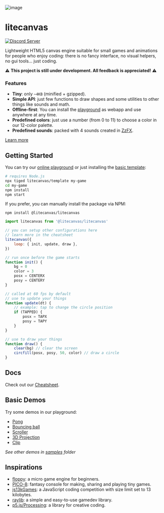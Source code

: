 ![image](https://github.com/litecanvas/game-engine/assets/1798830/35119449-cd75-45d2-a806-462cd323cc14)

# litecanvas

[![Discord Server](https://img.shields.io/badge/Discord-7289DA?style=for-the-badge&logo=discord&logoColor=white)](https://discord.com/invite/r2c3rGsvH3)

Lightweight HTML5 canvas engine suitable for small games and animations for people who enjoy coding: there is no fancy interface, no visual helpers, no gui tools... just coding.

:warning: **This project is still under development. All feedback is appreciated!** :warning:

### Features

-   **Tiny**: only `~4KB` (minified + gzipped).
-   **Simple API**: just few functions to draw shapes and some utilities to other things like sounds and math.
-   **Offline-first**: You can install the [playground](https://litecanvas.js.org/) as webapp and use anywhere at any time.
-   **Predefined colors**: just use a number (from 0 to 11) to choose a color in our 12-color palette.
-   **Predefined sounds**: packed with 4 sounds created in [ZzFX](https://killedbyapixel.github.io/ZzFX/).

[Learn more](https://litecanvas.js.org/about.html)

## Getting Started

You can try our [online playground](https://litecanvas.github.io) or just installing the [basic template](https://github.com/litecanvas/template):

```sh
# requires Node.js
npx tiged litecanvas/template my-game
cd my-game
npm install
npm start
```

If you prefer, you can manually install the package via NPM:

```
npm install @litecanvas/litecanvas
```

```js
import litecanvas from '@litecanvas/litecanvas'

// you can setup other configurations here
// learn more in the cheatsheet
litecanvas({
    loop: { init, update, draw },
})

// run once before the game starts
function init() {
    bg = 0
    color = 3
    posx = CENTERX
    posy = CENTERY
}

// called at 60 fps by default
// use to update your things
function update(dt) {
    // example: tap to change the circle position
    if (TAPPED) {
        posx = TAPX
        posy = TAPY
    }
}

// use to draw your things
function draw() {
    clear(bg) // clear the screen
    circfill(posx, posy, 50, color) // draw a circle
}
```

## Docs

Check out our [Cheatsheet](https://litecanvas.js.org/about.html).

## Basic Demos

Try some demos in our playground:

-   [Pong](https://litecanvas.js.org?c=eJyVVUtS20AQ3fsUzUpSLCwjfyAEk3IF80kRoMAFeCmkkT1BllyaMabC5wo5QXY5RM6TC%2BQK6Z4ZyQJCqliAu2e6X3%2FmdSvhkoVBehMI%2B64GsOCRnGxCy2%2B6qE0YH0%2FkJrQ3mrUHp1aL52koeZYCT7m0HSCPWRBdQA%2FW%2FKZW9knpaPmS5Ka5GKHSbpESMSHpiixQvQqShNRPg6Ph4LQ4GZUnI1iF%2FcHB3v4QPGib6zP%2BjRWRSO%2Bn44QOFD7PVWQtjowoZoxFKPsqIRFmeWGf8JgJlFsoS3YrDbaqSMggl8ovDhLBanjkeZBkQQQBhHMhsynEWSoJBg93UbStM55cizBnLLVcsCZSzsSm55GZaIwRUfKwEWZTT3iitPRu2t504%2FPl1%2Fj8JO76l3x3%2Ffp4lb8fHR4lwaKxyOLYRzQ7Z8KB3rbqPQCPzQnlHT8P7qANvttD5eXmsyiQzI6kfj3yPzzu7xwc7TmQMznP0w%2FmeMWU7phQy04M%2Bycngx11qF0ojPEyvexhZwtAatg4mDLIblj%2B0XRwEqQRPhhPZ3MpjC%2FhqkR0wIImj490c4ksUFzzwFd1GaApooKcMLpERAOlyLeCWSiQAtFQMmH5TFm4%2BtqFZqPZqYJGWWpJtJMVZFQDE0q3txpqi8o18EQbhlxZ3tZ15ttwcbAz3C8NlWbKqhk0Tf36kuPbhvtFDcW0rHWbpU4UX9dqwWX9u6qYj28X39qtaoGaBsoZZpngxI1yFOs9PULvzMy8g0iWU6kvR08vNehVhiwzoEi1J10yyNW6dPn39ybqVnlXEkAl0YPVZRFrToVrOqF%2F%2BhVD%2F8RLZxlOWHitkwyzJOGCxmLB5eQpg%2FAuZ6HUibu6eLcMVZU0k2jDqf8XLqw5z1IpKlBLp05LscytqXOrzmiUBwuzXUMkXa5t3jCqtAyChI9T2wpZKllOa2jKqTq1E7SFbRauW%2BxZNMJBg%2BExnA37p0N0arng68FYMloza5sIf2d2QChjniT2y0bQ9wBRdMyQ56Gye62lXadWJifwxC6WsfO8KlUvFYX7d1YtCb9bQH%2FW7x8%2F%2F%2Fz6DhZSTiXsQrtipiQoBxC%2FUa458kvJtshZPZnTwELOKKbdxWXhFCYt9Vvpz1va%2F0qFL14F8%2FM7CLDX%2FzKA4%2FPBqVV29AUM2nb%2BB1XXUKqoTSjrM4DEwr%2BJX0H8)
-   [Bouncing ball](https://litecanvas.js.org?c=eJxtUj1vgzAQ3fkVNxpCAklbqRWlQ9WqZI%2FU2TImsuQCAkOLkvz3GvsKDs3gwff8Pu7OUijOaNnTlvieJ7mCumqFElUJKfSckW0ch%2Fr4Buu5rJhQQ2Jux4b206WhuehaTbp%2F9LyiK5nREKVQxIeTBxMXdT%2F3b4cs2IXZ%2B%2F4jO0Q7P9FvUBGfxAhq6OJodnVOFSe5srp%2FeTc%2FsEonF30LIFcuPlzhg8WdYFYAI8x8h%2BHAMz2K4LXS2ThURQE8P%2FJWV0UBZE62wum8gGkbzmcn9hrBZ4htR1eRghTW2%2BRGNd48PZiyM4AUmKRfteMc4mJC64xeviZelil1fzDlxMkv8wwmz3%2FrcWWWgg7GwN1a3tBv%2FAlMtiQ2%2B2aiYYWQ0g08a4YY%2FW7xAca%2FoRsbrFrDVdeUcBor2vIXzlHggw%3D%3D)
-   [Scroller](https://litecanvas.js.org?c=eJxVUE1PAjEQve%2BvGA%2BGdrdilw%2FFKAcTSDTxYKIJB8Kh7ha2SWnJdtCNhv%2FulAWUQz9m3pv3ZsYa1IVynyowniTLrSvQeAfGGQTG4ScBWOsQ1ErDGDozbQu%2F1oAe7KnwokOkhuDZ8%2BT9if4bZSma98VADMWNuBUjcSdyKfJ8kez%2BmWw3pUINrMTWCKlq%2BvL4%2BjadUBTMtz6KXh966FrtVlgRWhE0lHvjqzH0pYQUSjyTL2v1dZyhsFrVTNKIAEtfA7MawZCGvKfnAc71KZdlbSFAZGJsDTMmu3lq%2BClNB3VN0LE8bD8C1swIyP9Yhbc%2Bkmgt86X1vmaI6fCSwoMdX%2By5qBuMQ7N48VOKrVXDGgE9yTOTRiyV3ZGAKuvJLBgX1QY8rcShHdEatgKFd8Fbmsuv2N6W%2F%2Fclyo5W9guGqpXp)
-   [3D Projection](https://litecanvas.js.org?c=eJyNVU2P2jAQvfMrpodqnWI%2By6kt7WW3hVulrtTuRjk4JCyG4CDHFJYV%2F73jj5CYDUslROx579njGc844yqdMfGXFSRoteZbMVM8F8AFVySAlxZAxkW644lakGGA04IfUhjD7%2Bnt%2FQS%2BwuRu%2BmNyD9%2FKQQ9G8MmhOEbBRubL1K46hhANAOGAQh9%2FEbVTHA%2F8qbaYaaRXyLlQRaXuaB8o1D8RhV4Pwj2FZwqHyPKaaHWkAehcQ2oEf7GLwGt7pxGIqliliT6sNjDxlOlw91vHWna2m4SplCTKZsiS2sjq9gctNMxzCSRLFXAt%2FYyfLy6I3SwVT2qBpnbbigFmuSgU4jrChjVcMyX5nnS7XasKeRQYql5T5opZD5G23mbEGNCtP8Q4ElC9luVf5D6cuI5yhf%2FYzHeul1Eb3lbK6tqdaU5sPJU%2BcSVG%2BOjFOZFs56pglhWkH5gUYUSIvaLff%2F6iMAp0yDfbYkE0riQTRabTUxbBkFbFYUqoKT2j85QIdIpwCoRDGwYBvIcRrZwNfBpSECU1bmBNlwQUeAPhaIptg%2BeoR6EUMQoxdfeoag3EXREWhX39KxnaMPAM8TkjPjE%2B%2Bju6FOoNXfRNntksz%2FQlZahxF7nCZL4z2DkQO1HcIIqdKC4BRPgciN3o3XhsGQGoBX4B%2ByDcSZlLcjPFjpnxBGylpMWNuQR2VZkWZfk2Zdp46mUbBfYuhrZxnVRLq1qiyhwDh5XKVmOxXZv2YC0n5coqV3o%2Fq1zVlWB0bR1KHoWrCD5gfFZRuIwc4ei%2B1jW043ooaZXYUR9XpmorheZ42av6gWQJx2qw%2Bzr2xRdglhcngWmnojatE33El%2FVdK23y5%2BEtf86W8Xe58E6d%2B%2Bg784Ynj%2F%2FvyaU4XA%2FCq4e07onX592r6TsT7rEuw2f9d4i0%2BB%2FEGGLo)
-   [Clip](https://litecanvas.js.org?c=eJx1UNFKwzAUfe9X3LclLEg2VwZTHwR164sMHDgpfYhtugVDWtJsdsr%2B3Zu0FvcgJOk9h9t7zzlaOZkLcxQN%2BY4AnKhrZXaJcdIehV4Aj840isqDyZ2qDCijHKHgW1u4gwnnWJ2wmscRVu9VKxtEaYagrCwQLR0oZPgNfm4h5r4Yj7sR%2FQ9X9aHZk9QKUyjCGbwmD5sVZTAQq8dkudoMzIzBnGYUB5zxNupLeinTODr%2FUXqoC%2BEkKVy3SpVANvfrdfK8%2FN3tDSC1DeDUgbd%2B6MWoworP3nSuG8L95iCZBkbVubI5aRmcWFBD%2B8Zr%2Bk8KnWstzc7tL%2BKwMnel0pqEjlRlKc8YDGCCYBp3dyCnIQnMwdnqQ3bqvIW6qoNAJ1vnQ8Qzelq%2FLEZjfBnMKHr8AUfHi8s%3D)

_See other demos in [samples](samples) folder_

## Inspirations

-   [floppy](https://github.com/lpagg/floppy): a micro game engine for beginners.
-   [PICO-8](https://www.lexaloffle.com/pico-8.php): fantasy console for making, sharing and playing tiny games.
-   [js13kGames](https://js13kgames.com/): a JavaScript coding competition with size limit set to 13 kilobytes.
-   [raylib](https://www.raylib.com/): a simple and easy-to-use gamedev library.
-   [p5.js/Processing](https://p5js.org/): a library for creative coding.
